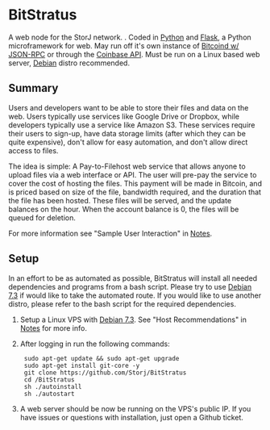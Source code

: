 BitStratus
========

A web node for the StorJ network. . Coded in [Python](http://python.org/) and  [Flask](http://flask.pocoo.org/), a Python microframework for web. May run off it's own instance of [Bitcoind w/ JSON-RPC](https://en.bitcoin.it/wiki/API_reference_(JSON-RPC)) or through the [Coinbase API](https://coinbase.com/docs/api/overview). Must be run on a Linux based web server, [Debian](http://www.debian.org/) distro recommended. 

## Summary ##
Users and developers want to be able to store their files and data on the web. Users typically use services like Google Drive or Dropbox, while developers typically use a service like Amazon S3. These services require their users to sign-up, have data storage limits (after which they can be quite expensive), don't allow for easy automation, and don't allow direct access to files. 

The idea is simple: A Pay-to-Filehost web service that allows anyone to upload files via a web interface or API. The user will pre-pay the service to cover the cost of hosting the files. This payment will be made in Bitcoin, and is priced based on size of the file, bandwidth required, and the duration that the file has been hosted. These files will be served, and the update balances on the hour. When the account balance is 0, the files will be queued for deletion. 

For more information see "Sample User Interaction" in [Notes](NOTES.md).

## Setup ##
In an effort to be as automated as possible, BitStratus will install all needed dependencies and programs from a bash script. Please try to use [Debian 7.3](http://www.debian.org/distrib/netinst) if would like to take the automated route. If you would like to use another distro, please refer to the bash script for the required dependencies. 

1. Setup a Linux VPS with [Debian 7.3](http://www.debian.org/distrib/netinst). See "Host Recommendations" in [Notes](NOTES.md) for more info. 
2. After logging in run the following commands:

		sudo apt-get update && sudo apt-get upgrade
		sudo apt-get install git-core -y
		git clone https://github.com/Storj/BitStratus
		cd /BitStratus
		sh ./autoinstall
		sh ./autostart
		
3. A web server should be now be running on the VPS's public IP. If you have issues or questions with installation, just open a Github ticket. 









